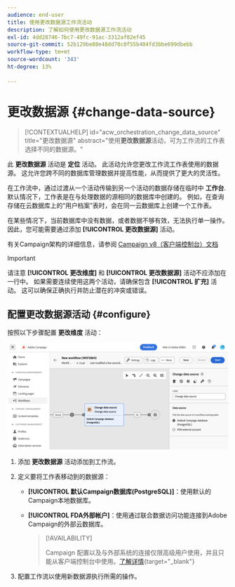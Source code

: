 ```yaml
---
audience: end-user
title: 使用更改数据源工作流活动
description: 了解如何使用更改数据源工作流活动
exl-id: 4dd28746-7bc7-49fc-91ac-3312af02ef45
source-git-commit: 52b129be88e48dd70c0f55b404fd3bbe699dbebb
workflow-type: tm+mt
source-wordcount: '343'
ht-degree: 13%

---
```


# 更改数据源 {#change-data-source}

>[!CONTEXTUALHELP]
>id="acw_orchestration_change_data_source"
>title="更改数据源"
>abstract="使用&#x200B;**更改数据源**&#x200B;活动，可为工作流的工作表选择不同的数据源。"

此 **更改数据源** 活动是 **定位** 活动。 此活动允许您更改工作流工作表使用的数据源。 这允许您跨不同的数据库管理数据并提高性能，从而提供了更大的灵活性。

在工作流中，通过过渡从一个活动传输到另一个活动的数据存储在临时中 **工作台**. 默认情况下，工作表是在与处理数据的源相同的数据库中创建的。 例如，在查询存储在云数据库上的“用户档案”表时，会在同一云数据库上创建一个工作表。

在某些情况下，当前数据库中没有数据，或者数据不够有效，无法执行单一操作。 因此，您可能需要通过添加 **[!UICONTROL 更改数据源]** 活动。

有关Campaign架构的详细信息，请参阅 [Campaign v8（客户端控制台）文档](https://experienceleague.adobe.com/docs/campaign/campaign-v8/config/architecture/architecture.html)

>[!IMPORTANT]
>
>请注意 **[!UICONTROL 更改维度]** 和 **[!UICONTROL 更改数据源]** 活动不应添加在一行中。 如果需要连续使用这两个活动，请确保包含 **[!UICONTROL 扩充]** 活动。 这可以确保正确执行并防止潜在的冲突或错误。

<!--

Let's say you want to send to your  VIP customers a unique offer code that they can redeem on your online store. To do this, you need to:

1. Query VIP customers on the "Profiles" table located on the Cloud database,
1. Retrieve an offer code for each targeted profile through API calls,
1. Update each profile with the assigned offer code,
1. Send an email to the profiles with their offer code.

In this situation, it is recommended to execute the offer code assignment operation on the local database, which is better suited for unitary operations. To do this, you need to add a **[!UICONTROL Change data source]** activity before the operation in order to execute it on the Campaign local database.

Before executing the operation, the working table is copied to the local database so that the operation can run there. Once done, the system detects that the profiles that we want to update are on another location. The data is therefore automatically copied back to the Cloud database where the "Profiles" table is located.
-->

## 配置更改数据源活动 {#configure}

按照以下步骤配置 **更改维度** 活动：

![](../assets/workflow-change-data-source-add.png)

1. 添加 **更改数据源** 活动添加到工作流。

1. 定义要将工作表移动到的数据源：

   * **[!UICONTROL 默认Campaign数据库(PostgreSQL)]**：使用默认的Campaign本地数据库。
   * **[!UICONTROL FDA外部帐户]**：使用通过联合数据访问功能连接到Adobe Campaign的外部云数据库。

     >[!AVAILABILITY]
     >
     >Campaign 配置以及与外部系统的连接仅限高级用户使用，并且只能从客户端控制台中使用。[了解详情](https://experienceleague.adobe.com/docs/campaign/campaign-v8/connect/fda.html?lang=zh-Hans){target="_blank"}

1. 配置工作流以使用新数据源执行所需的操作。

<!--
## Example {#example}

The workflow belows illustrates the use case detailed earlier, i.e. sending VIP customers offer codes that they can redeem on our online store.

-->
